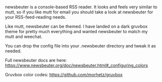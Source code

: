 newsbeuter is a console-based RSS reader. It looks and feels very similar to mutt, so if you like 
mutt for email you should take a look at newsbeuter for your RSS-feed-reading needs.

Like mutt, newsbeuter can be themed. I have landed on a dark gruvbox theme for pretty much everything
and wanted newsbeuter to match my mutt and weechat. 

You can drop the config file into your .newsbeuter directory and tweak it as needed.

Full newsbeuter docs are here:
https://www.newsbeuter.org/doc/newsbeuter.html#_configuring_colors

Gruvbox color codes:
https://github.com/morhetz/gruvbox
